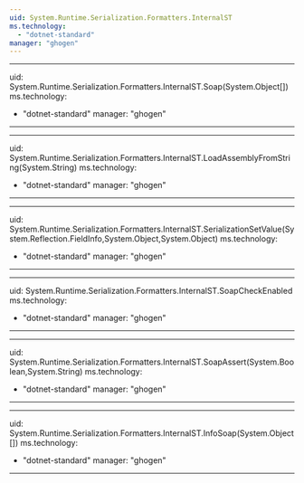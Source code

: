 ```yaml
---
uid: System.Runtime.Serialization.Formatters.InternalST
ms.technology: 
  - "dotnet-standard"
manager: "ghogen"
---
```


---
uid: System.Runtime.Serialization.Formatters.InternalST.Soap(System.Object[])
ms.technology: 
  - "dotnet-standard"
manager: "ghogen"
---

---
uid: System.Runtime.Serialization.Formatters.InternalST.LoadAssemblyFromString(System.String)
ms.technology: 
  - "dotnet-standard"
manager: "ghogen"
---

---
uid: System.Runtime.Serialization.Formatters.InternalST.SerializationSetValue(System.Reflection.FieldInfo,System.Object,System.Object)
ms.technology: 
  - "dotnet-standard"
manager: "ghogen"
---

---
uid: System.Runtime.Serialization.Formatters.InternalST.SoapCheckEnabled
ms.technology: 
  - "dotnet-standard"
manager: "ghogen"
---

---
uid: System.Runtime.Serialization.Formatters.InternalST.SoapAssert(System.Boolean,System.String)
ms.technology: 
  - "dotnet-standard"
manager: "ghogen"
---

---
uid: System.Runtime.Serialization.Formatters.InternalST.InfoSoap(System.Object[])
ms.technology: 
  - "dotnet-standard"
manager: "ghogen"
---
